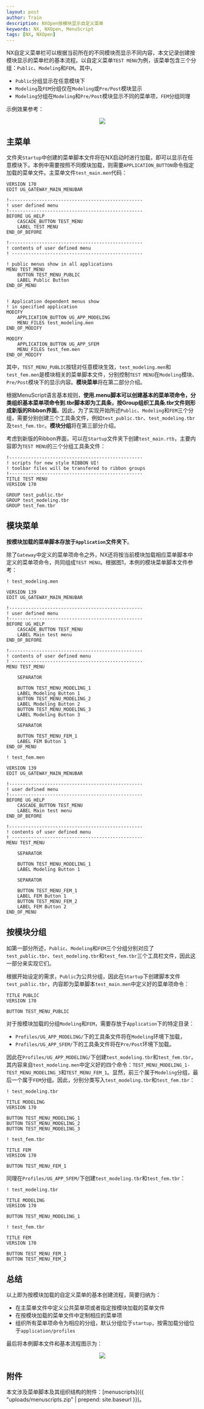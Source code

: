 ```yaml
---
layout: post
author: Train
description: NXOpen按模块显示自定义菜单
keywords: NX, NXOpen, MenuScript
tags: [NX, NXOpen]
---
```


NX自定义菜单栏可以根据当前所在的不同模块而显示不同内容，本文记录创建按模块显示的菜单栏的基本流程。以自定义菜单`TEST MENU`为例，该菜单包含三个分组：`Public`、`Modeling`和`FEM`。其中，

- `Public`分组显示在任意模块下
- `Modeling`及`FEM`分组仅在`Modeling`或`Pre/Post`模块显示
- `Modeling`分组在`Modeling`和`Pre/Post`模块显示不同的菜单项，`FEM`分组同理

示例效果参考：

<div align='center'><img src="{{ "/images/2017-09-01-01.png" | prepend: site.baseurl }}"></div>


## 主菜单

文件夹`Startup`中创建的菜单脚本文件将在NX启动时进行加载，即可以显示在任意模块下。本例中需要按照不同模块加载，则需要`APPLICATION_BUTTON`命令指定加载的菜单文件。主菜单文件`test_main.men`代码：

```
VERSION 170
EDIT UG_GATEWAY_MAIN_MENUBAR

!-------------------------------------------------
! user defined menu
!-------------------------------------------------
BEFORE UG_HELP
    CASCADE_BUTTON TEST_MENU
    LABEL TEST MENU
END_OF_BEFORE

!-------------------------------------------------
! contents of user defined menu
! ------------------------------------------------

! public menus show in all applications
MENU TEST_MENU
    BUTTON TEST_MENU_PUBLIC
    LABEL Public Button
END_OF_MENU


! Application dependent menus show 
! in specified application
MODIFY
    APPLICATION_BUTTON UG_APP_MODELING
    MENU_FILES test_modeling.men
END_OF_MODIFY

MODIFY
    APPLICATION_BUTTON UG_APP_SFEM
    MENU_FILES test_fem.men
END_OF_MODIFY
```

其中，`TEST_MENU_PUBLIC`按钮对任意模块生效，`test_modeling.men`和`test_fem.men`是模块相关的菜单脚本文件，分别控制`TEST MENU`在`Modeling`模块、`Pre/Post`模块下的显示内容。**模块菜单**将在第二部分介绍。

根据MenuScript语言基本规则，**使用.menu脚本可以创建基本的菜单项命令，分类组织基本菜单项命令到.tbr脚本即为工具条，按Group组织工具条.tbr文件则形成新版的Ribbon界面**。因此，为了实现开始所述`Public`、`Modeling`和`FEM`三个分组，需要分别创建三个工具条文件，例如`test_public.tbr`、`test_modeling.tbr`及`test_fem.tbr`。**模块分组**将在第三部分介绍。

考虑到新版的Ribbon界面，可以在`Startup`文件夹下创建`test_main.rtb`，主要内容即为`TEST MENU`的三个分组工具条文件：

```
!-------------------------------------------------
! scripts for new style RIBBON UI!
! toolbar files will be transfered to ribbon groups
!-------------------------------------------------
TITLE TEST MENU
VERSION 170

GROUP test_public.tbr
GROUP test_modeling.tbr
GROUP test_fem.tbr
```

## 模块菜单

**按模块加载的菜单脚本存放于`Application`文件夹下**。

除了`Gateway`中定义的菜单项命令之外，NX还将按当前模块加载相应菜单脚本中定义的菜单项命令，共同组成`TEST MENU`。根据图1，本例的模块菜单脚本文件参考：

```
! test_modeling.men

VERSION 139
EDIT UG_GATEWAY_MAIN_MENUBAR

!-------------------------------------------------
! user defined menu
!-------------------------------------------------
BEFORE UG_HELP
    CASCADE_BUTTON TEST_MENU
    LABEL Main test menu
END_OF_BEFORE

!-------------------------------------------------
! contents of user defined menu
! ------------------------------------------------
MENU TEST_MENU

    SEPARATOR

    BUTTON TEST_MENU_MODELING_1
    LABEL Modeling Button 1
    BUTTON TEST_MENU_MODELING_2
    LABEL Modeling Button 2
    BUTTON TEST_MENU_MODELING_3
    LABEL Modeling Button 3

    SEPARATOR

    BUTTON TEST_MENU_FEM_1
    LABEL FEM Button 1
END_OF_MENU
```

```
! test_fem.men

VERSION 139
EDIT UG_GATEWAY_MAIN_MENUBAR

!-------------------------------------------------
! user defined menu
!-------------------------------------------------
BEFORE UG_HELP
    CASCADE_BUTTON TEST_MENU
    LABEL Main test menu
END_OF_BEFORE

!-------------------------------------------------
! contents of user defined menu
! ------------------------------------------------
MENU TEST_MENU

    SEPARATOR

    BUTTON TEST_MENU_MODELING_1
    LABEL Modeling Button 1

    SEPARATOR

    BUTTON TEST_MENU_FEM_1
    LABEL FEM Button 1
    BUTTON TEST_MENU_FEM_2
    LABEL FEM Button 2
END_OF_MENU
```

## 按模块分组

如第一部分所述，`Public`、`Modeling`和`FEM`三个分组分别对应了`test_public.tbr`、`test_modeling.tbr`和`test_fem.tbr`三个工具栏文件，因此这一部分来实现它们。

根据开始设定的需求，`Public`为公共分组，因此在`Startup`下创建脚本文件`test_public.tbr`，内容即为菜单脚本`test_main.men`中定义好的菜单项命令：

```
TITLE PUBLIC
VERSION 170

BUTTON TEST_MENU_PUBLIC
```

对于按模块加载的分组`Modeling`和`FEM`，需要存放于`Application`下的特定目录：

- `Profiles/UG_APP_MODELING/`下的工具条文件将在`Modeling`环境下加载，
- `Profiles/UG_APP_SFEM/`下的工具条文件将在`Pre/Post`环境下加载。

因此在`Profiles/UG_APP_MODELING/`下创建`test_modeling.tbr`和`test_fem.tbr`，其内容来自`test_modeling.men`中定义好的四个命令：`TEST_MENU_MODELING_1-TEST_MENU_MODELING_3`和`TEST_MENU_FEM_1`。显然，前三个属于`Modeling`分组，最后一个属于`FEM`分组。因此，分别分类写入`test_modeling.tbr`和`test_fem.tbr`：

```
! test_modeling.tbr

TITLE MODELING
VERSION 170

BUTTON TEST_MENU_MODELING_1
BUTTON TEST_MENU_MODELING_2
BUTTON TEST_MENU_MODELING_3
```

```
! test_fem.tbr

TITLE FEM
VERSION 170

BUTTON TEST_MENU_FEM_1
```


同理在`Profiles/UG_APP_SFEM/`下创建`test_modeling.tbr`和`test_fem.tbr`：

```
! test_modeling.tbr

TITLE MODELING
VERSION 170

BUTTON TEST_MENU_MODELING_1
```

```
! test_fem.tbr

TITLE FEM
VERSION 170

BUTTON TEST_MENU_FEM_1
BUTTON TEST_MENU_FEM_2
```

## 总结

以上即为按模块加载的自定义菜单的基本创建流程，简要归纳为：

- 在主菜单文件中定义公共菜单项或者指定按模块加载的菜单文件
- 在按模块加载的菜单文件中定制相应的菜单项
- 组织所有菜单项命令为相应的分组，默认分组位于`startup`，按需加载分组位于`application/profiles`

最后将本例脚本文件和基本流程图示为：

<div align='center'><img src="{{ "/images/2017-09-01-02.png" | prepend: site.baseurl }}"></div>

## 附件

本文涉及菜单脚本及其组织结构的附件：[menuscripts]({{ "uploads/menuscripts.zip" | prepend: site.baseurl }})。